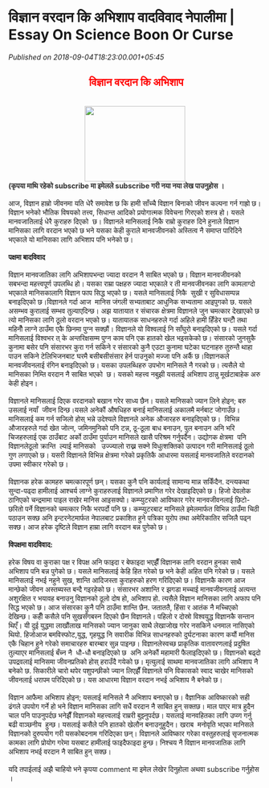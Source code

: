 # विज्ञान वरदान कि अभिशाप वादविवाद नेपालीमा | Essay On Science Boon Or Curse

*Published on 2018-09-04T18:23:00.001+05:45*

<div dir="ltr" style="text-align: left;" trbidi="on">
<h2 style="text-align: center;">
 <b> <span style="color: red;">विज्ञान वरदान कि अभिशाप </span></b></h2>
<br />
<div class="separator" style="clear: both; text-align: center;">
<a href="https://blogger.googleusercontent.com/img/b/R29vZ2xl/AVvXsEiJR6AUzNjtLB95HraxJUivH10N1Y7FGwAkRTE9q5UyzFBTuX0QpUv-LmtTnDfsWSbC4fQX9KLnZxvw3VzZQaZQ4wZY4UBvw1wo4w0lf0OPI9IblKHQO8vHq_Q33vsK5xGbg7ZHCk58Tzk/s1600/11.jpg" imageanchor="1" style="margin-left: 1em; margin-right: 1em;"><img border="0" data-original-height="384" data-original-width="512" height="150" src="https://blogger.googleusercontent.com/img/b/R29vZ2xl/AVvXsEiJR6AUzNjtLB95HraxJUivH10N1Y7FGwAkRTE9q5UyzFBTuX0QpUv-LmtTnDfsWSbC4fQX9KLnZxvw3VzZQaZQ4wZY4UBvw1wo4w0lf0OPI9IblKHQO8vHq_Q33vsK5xGbg7ZHCk58Tzk/s200/11.jpg" width="200" /></a></div>
<b><span style="background-color: white; color: #2e2e2e; font-family: "open sans" , sans-serif; font-size: 14px; text-align: center;">(कृपया माथि रहेको subscribe मा इमेलले subscribe गरी नया नया लेख पाउनुहोस ।</span></b><br />
<b><span style="background-color: white; color: magenta; font-family: "open sans" , sans-serif; font-size: 14px; margin: 0px; outline: 0px; padding: 0px; text-align: center; transition: all 0.3s ease 0s;"><br /></span></b>
आज, विज्ञान हाम्रो जीवनमा यति धेरै समावेश छ कि हामी साँच्चै विज्ञान बिनाको जीवन कल्पना गर्न गाह्रो छ।<br />
विज्ञान भनेको भौतिक विषयको तत्त्व, सिधान्त आदिको प्रयोगात्मक विवेचना गिरएको शस्त्र हो। यसले मानवजातिलाई धेरै कुराहरु दिएको  छ। विज्ञानले मानिसलाई निकै राम्रो कुराहरु दिने हुनाले विज्ञान मानिसका लागि वरदान भएको छ भने यसका केही कुराले मानवजीवनको अस्तित्व नै समाप्त पारिदिने भएकाले यो मानिसका लागि अभिशाप पनि भनेको छ।<br />
<br />
<b>पक्षमा बादविवाद</b><br />
<br />
विज्ञान मानवजातिका लागि अभिशापभन्दा ज्यादा वरदान नै साबित भएको छ। विज्ञान मानवजीवनको सबभन्दा महत्त्वपूर्ण उपलब्धि हो। यसका राम्रा पक्षहरु ज्यादा भएकाले र ती मानवजीवनका लागि कामलाग्दो भएकाले मानिसकालागि विज्ञान फाप सिद्ध भएको छ। यसले मानिसलाई निकै  सुखी र सुविधासम्पन्न बनाइदिएको छ।विज्ञानले गर्दा आज  मानिस जंगली सभ्यताबाट आधुनिक सभ्यतामा आइपुगको छ. यसले असम्भव कुरालाई सम्भव तुल्याएदिन्छ। अझ यातायात र संचारक क्षेत्रमा विज्ञानले जुन चमत्कार देखाएको छ त्यो मानिसका लागि ठूलो वरदान भएको छ। यातायातक साधनहरुले गर्दा अहिले हामी हिँडेर घन्टौँ तथा महिनौँ लाग्ने ठाउँमा एकै छिनमा पुग्न सक्छौं। विज्ञानले यो विश्वलाई नि साँघुरो बनाइदिएको छ। यसले गर्दा मानिसलाई विश्वभर त् के अन्तरिक्षसम्म पुग्न काम पनि एक हातको खेल भइसकेको छ। संसारको जुनसुकै कुनामा बसेर पनि संसारभर कुरा गर्न सकिने र संसारको कुनै एउटा कुनामा घटेका घटनाहरु तुरुन्तै थाहा पाउन सकिने टेलिभिजनबाट घरमै बसीबसीसंसार हेर्न पाउनुको मज्जा पनि अर्कै छ।विज्ञानकले मानवजीवनलाई रंगिन बनाइदिएको छ। यसका उपलब्धिहरु उपभोग मानिसले नै गरको छ। त्यसैले यो मानिसका निम्ति वरदान नै साबित भएको  छ। यसको महत्त्व नबुझी यसलाई अभिशाप ठान्नु मूर्खटाबाहेक अरु केही होइन।<br />
<br />
विज्ञानले मानिसलाई दिएक वरदानको बखान गरेर साध्य छैन। यसले मानिसको ज्यान लिने होइन; बरु उसलाई नयाँ  जीवन दिन्छ।यसले अनेकौं औषधिहरु बनाई मानिसलाई अकालमै मर्नबाट जोगाउँछ। मानिसलाई कम गर्न सजिलो होस् भन्ने उदेश्यले विज्ञानले अनेक औजारहरु बनाइदिएको छ।  विभिन्न औजारहरुले गर्दा खेत जोत्न, जमिनमुनिको पनि टन्न, ठू-ठूला बाध बनाउन, पुल बनाउन अनि भरि चिजहरुलाई एक ठाउँबाट अर्को ठाउँमा पुर्याउन मानिसले खासै परिश्रम गर्नुपर्दैन। उद्योगक क्षेत्रमा  पनि विज्ञानलेठूलो क्रान्ति  ल्याई मानिसको   उज्ज्यालो राख्न सक्ने विधुत्शक्तिको उत्पादन गरी मानिसलाई ठूलो गुण लगाएको छ। यसरी विज्ञानले विभिन्न क्षेत्रमा गरेको प्रकृतिकै आधारमा यसलाई मानवजातिले वरदानको उपमा स्वीकार गरेको छ।<br />
<br />
विज्ञानक हरेक कामहरु चमत्कारपूर्ण छन्। यसका कुनै पनि कार्यलाई सामान्य मान्न सकिँदैन. दन्त्यकथा सुन्दा-पढ्दा हामीलाई आश्चर्य लाग्ने कुराहरुलाई विज्ञानले प्रमाणित गरेर देखाइदिएको छ। हिजो देवलोक ठानिएको चन्द्रमामा पाइल राखेर मानिस आइसक्यो। कम्प्युटरको आविष्कार गरेर मानवजीवनलाई छिटो-छरितो पर्ने विज्ञानको चमत्कार निकै भरपर्दो पनि छ। कम्प्युटरबाट मानिसले इमेलमार्फत विभिन्न ठाउँमा चिठी पठाउन सक्छ अनि इन्टरनेटमार्फत नेपालबाट प्रकाशित हुने पत्रिका युरोप तथा अमेरिकातिर सजिलै पढ्न सक्छ। आज हरेक दृष्टिले विज्ञान हाम्रा लागि वरदान बन्न पुगेको छ।<br />
<br />
<b>विपक्षमा वादविवाद:</b><br />
<br />
हरेक विषय वा कुराका पक्ष र विपक्ष अनि फाइदा र बेफाइदा भएझैँ विज्ञानक लागि वरदान हुनका साथै अभिशाप पनि बन्न पुगेको छ। यसले मानिसलाई केहि हित गरेको छ भने केही अहित पनि गरेको छ। यसले मानिसलाई नभई नहुने सुख, शान्ति आदिजस्ता कुराहरुको हरण गरिदिएको छ। विज्ञानकै कारण आज मान्छेको जीवन अस्तब्यस्त बन्दै गइरहेको छ। संसारभर अशान्ति र झगडा मच्चाई मानवजीवनलाई अत्यन्त अशुरक्षित र भयावह बनाउनु विज्ञानको ठूलो दोष हो, अभिशाप हो. त्यसैले विज्ञान मानिसका लागि अफाप पनि सिद्ध भएको छ। आज संसारका कुनै पनि ठाउँमा शान्ति छैन. जताततै, हिंसा र आतंक नै मच्चिएको देखिन्छ। कहीँ कसैले पनि सुखसँगबस्न दिएको छैन विज्ञानले। पहिलो र दोस्रो विश्वयुद्ध विज्ञानकै सन्तान थिएँ। यी दुई युद्धमा लाखौंलाख मानिसको ज्यान जानुका साथै लेखाजोख गरेर नसकिने धनमाल नासिएको थियो. हिजोआज बमविस्फोट,युद्ध, गृहयुद्ध नि सवारीक विभिन्न साधनहरुको दुर्घटनाका कारण कयौं मानिस  एकै चिहान हुने गरेको समाचारहरु बारम्बार सुन्न पाइन्छ। विज्ञानलेस्वच्छ प्राकृतिक वातावरणलाई प्रदुषित तुल्याएर मानिसलाई बँच्न नै  धौ-धौ बनाइदिएको छ  अनि अनेकौं महामारी फैलाइदिएको छ। विज्ञानको बढ्दो उपद्रवलाई मानिसमा जीवनप्रतिको होस् हराउँदै गयेको छ। मृत्युलाई साथमा मानवजातिका लागि अभिशाप नै बनेको छ. सिकारीले चारो थपेर पशुपन्छीको ज्यान लिएझैँ विज्ञानले पनि विकासको स्वाद चाखेर मानिसको जीवनलाई धरापम परिदिएको छ। यस आधारमा विज्ञान वरदान नभई अभिशाप नै बनेको छ।<br />
<br />
विज्ञान आफैमा अभिशाप होइन; यसलाई मानिसले नै अभिशाप बनाएको छ। वैज्ञानिक आविष्कारको सही ढंगले उपयोग गर्ने हो भने विज्ञान मानिसका लागि सधैं वरदान नै साबित हुन् सक्तछ। माल पाएर मात्र हुदैन चाल पनि पाउनुपर्दछ भनेझैँ विज्ञानको महत्त्वलाई राम्ररी बुझ्नुपर्दछ। यसलाई मानवहितका लागि उप्य्ग गर्नु बढी वाञ्छनीय  हुन्छ। यसलाई कसैले पनि हातको खेलौन बनाउनुहुदैन। खराब  मनोवृति भएका मानिसले विज्ञानको दुरुपयोग गरी यसकोबदनाम गरिदिएका छन्। विज्ञानले आविष्कार गरेका वस्तुहरुलाई सृजनात्मक कामका लागि प्रोयोग गरेमा यसबाट हामीलाई फाइदैफाइदा हुन्छ। निश्चय नै विज्ञान मानवजातिक लागि अभिशाप नभई वरदान नै साबित हुन् सक्छ।<br />
<br />
यदि तपाईलाई अझै चाहियो भने कृपया comment मा इमेल लेखेर दिनुहोला अथवा subscribe गर्नुहोस ।</div>
